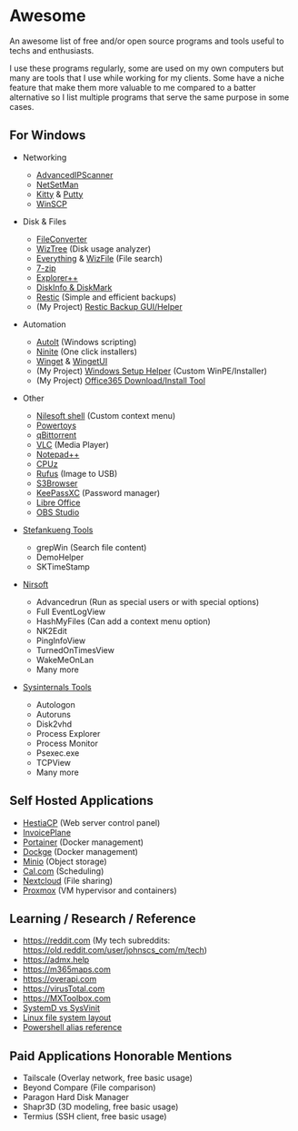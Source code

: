 # Awesome
An awesome list of free and/or open source programs and tools useful to techs and enthusiasts. 

I use these programs regularly, some are used on my own computers but many are tools that I use while working for my clients. Some have a niche feature that make them more valuable to me compared to a batter alternative so I list multiple programs that serve the same purpose in some cases.

## For Windows
- Networking
  - [AdvancedIPScanner](https://www.advanced-ip-scanner.com/)
  - [NetSetMan](https://www.netsetman.com/)
  - [Kitty](https://github.com/cyd01/KiTTY) & [Putty](https://www.chiark.greenend.org.uk/~sgtatham/putty/latest.html)
  - [WinSCP](https://winscp.net/eng/index.php)
- Disk & Files
  - [FileConverter](https://github.com/Tichau/FileConverter)
  - [WizTree](https://www.diskanalyzer.com/) (Disk usage analyzer)
  - [Everything](https://www.voidtools.com/) & [WizFile](https://www.diskanalyzer.com/) (File search)
  - [7-zip](https://www.7-zip.org/)
  - [Explorer++](https://github.com/derceg/explorerplusplus)
  - [DiskInfo & DiskMark](https://crystalmark.info/en/)
  - [Restic](https://github.com/restic/restic) (Simple and efficient backups)
  - (My Project) [Restic Backup GUI/Helper](https://github.com/jmclaren7/restic-simple-backup)
- Automation
  - [AutoIt](https://www.autoitscript.com/) (Windows scripting)
  - [Ninite](https://ninite.com/) (One click installers)
  - [Winget](https://github.com/microsoft/winget-cli) & [WingetUI](https://github.com/marticliment/WingetUI)
  - (My Project) [Windows Setup Helper](https://github.com/jmclaren7/windows-setup-helper) (Custom WinPE/Installer)
  - (My Project) [Office365 Download/Install Tool](https://github.com/jmclaren7/auto-office-365)
- Other
  - [Nilesoft shell](https://nilesoft.org/) (Custom context menu)
  - [Powertoys](https://github.com/microsoft/PowerToys)
  - [qBittorrent](https://www.qbittorrent.org/)
  - [VLC](https://www.videolan.org/) (Media Player)
  - [Notepad++](https://github.com/notepad-plus-plus/notepad-plus-plus)
  - [CPUz](https://www.cpuid.com/softwares/cpu-z.html)
  - [Rufus](https://github.com/pbatard/rufus) (Image to USB)
  - [S3Browser](https://s3browser.com/)
  - [KeePassXC](https://keepassxc.org/) (Password manager)
  - [Libre Office](https://www.libreoffice.org/)
  - [OBS Studio](https://obsproject.com/)

- [Stefankueng Tools](https://tools.stefankueng.com/)
  - grepWin (Search file content)
  - DemoHelper
  - SKTimeStamp

- [Nirsoft](https://www.nirsoft.net/)
  - Advancedrun (Run as special users or with special options)
  - Full EventLogView
  - HashMyFiles (Can add a context menu option)
  - NK2Edit
  - PingInfoView
  - TurnedOnTimesView
  - WakeMeOnLan
  - Many more

- [Sysinternals Tools](https://learn.microsoft.com/en-us/sysinternals/)
  - Autologon
  - Autoruns
  - Disk2vhd
  - Process Explorer
  - Process Monitor
  - Psexec.exe
  - TCPView
  - Many more
 
## Self Hosted Applications
- [HestiaCP](https://github.com/hestiacp/hestiacp) (Web server control panel)
- [InvoicePlane](https://github.com/InvoicePlane/InvoicePlane)
- [Portainer](https://github.com/portainer/portainer) (Docker management)
- [Dockge](https://github.com/louislam/dockge) (Docker management)
- [Minio](https://github.com/minio/minio) (Object storage)
- [Cal.com](https://github.com/calcom/cal.com) (Scheduling)
- [Nextcloud](https://nextcloud.com/) (File sharing)
- [Proxmox](https://proxmox.com/en/) (VM hypervisor and containers)

## Learning / Research / Reference
- https://reddit.com (My tech subreddits: https://old.reddit.com/user/johnscs_com/m/tech)
- https://admx.help
- https://m365maps.com
- https://overapi.com
- https://virusTotal.com
- https://MXToolbox.com
- [SystemD vs SysVinit](https://github.com/jmclaren7/awesome/blob/main/images/SystemD-vs-SysVinit.png)
- [Linux file system layout](https://github.com/jmclaren7/awesome/blob/main/images/Linux-File-System.jpg)
- [Powershell alias reference](http://xahlee.info/powershell/powershell_aliases.html)

## Paid Applications Honorable Mentions
- Tailscale (Overlay network, free basic usage)
- Beyond Compare (File comparison)
- Paragon Hard Disk Manager
- Shapr3D (3D modeling, free basic usage)
- Termius (SSH client, free basic usage)
